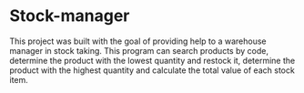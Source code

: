 # Stock-manager
This project was built with the goal of providing help to a warehouse manager in stock taking. This program can search products by code, determine the product with the lowest quantity and restock it, determine the product with the highest quantity and calculate the total value of each stock item.
